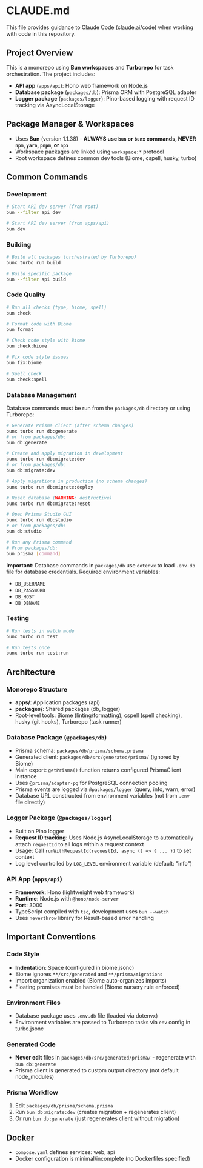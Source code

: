 # CLAUDE.md

This file provides guidance to Claude Code (claude.ai/code) when working with code in this repository.

## Project Overview

This is a monorepo using **Bun workspaces** and **Turborepo** for task orchestration. The project includes:
- **API app** (`apps/api`): Hono web framework on Node.js
- **Database package** (`packages/db`): Prisma ORM with PostgreSQL adapter
- **Logger package** (`packages/logger`): Pino-based logging with request ID tracking via AsyncLocalStorage

## Package Manager & Workspaces

- Uses **Bun** (version 1.1.38) - **ALWAYS use `bun` or `bunx` commands, NEVER `npm`, `yarn`, `pnpm`, or `npx`**
- Workspace packages are linked using `workspace:*` protocol
- Root workspace defines common dev tools (Biome, cspell, husky, turbo)

## Common Commands

### Development
```bash
# Start API dev server (from root)
bun --filter api dev

# Start API dev server (from apps/api)
bun dev
```

### Building
```bash
# Build all packages (orchestrated by Turborepo)
bunx turbo run build

# Build specific package
bun --filter api build
```

### Code Quality
```bash
# Run all checks (type, biome, spell)
bun check

# Format code with Biome
bun format

# Check code style with Biome
bun check:biome

# Fix code style issues
bun fix:biome

# Spell check
bun check:spell
```

### Database Management

Database commands must be run from the `packages/db` directory or using Turborepo:

```bash
# Generate Prisma client (after schema changes)
bunx turbo run db:generate
# or from packages/db:
bun db:generate

# Create and apply migration in development
bunx turbo run db:migrate:dev
# or from packages/db:
bun db:migrate:dev

# Apply migrations in production (no schema changes)
bunx turbo run db:migrate:deploy

# Reset database (WARNING: destructive)
bunx turbo run db:migrate:reset

# Open Prisma Studio GUI
bunx turbo run db:studio
# or from packages/db:
bun db:studio

# Run any Prisma command
# From packages/db:
bun prisma [command]
```

**Important**: Database commands in `packages/db` use `dotenvx` to load `.env.db` file for database credentials. Required environment variables:
- `DB_USERNAME`
- `DB_PASSWORD`
- `DB_HOST`
- `DB_DBNAME`

### Testing
```bash
# Run tests in watch mode
bunx turbo run test

# Run tests once
bunx turbo run test:run
```

## Architecture

### Monorepo Structure
- **apps/**: Application packages (api)
- **packages/**: Shared packages (db, logger)
- Root-level tools: Biome (linting/formatting), cspell (spell checking), husky (git hooks), Turborepo (task runner)

### Database Package (`@packages/db`)
- Prisma schema: `packages/db/prisma/schema.prisma`
- Generated client: `packages/db/src/generated/prisma/` (ignored by Biome)
- Main export: `getPrisma()` function returns configured PrismaClient instance
- Uses `@prisma/adapter-pg` for PostgreSQL connection pooling
- Prisma events are logged via `@packages/logger` (query, info, warn, error)
- Database URL constructed from environment variables (not from `.env` file directly)

### Logger Package (`@packages/logger`)
- Built on Pino logger
- **Request ID tracking**: Uses Node.js AsyncLocalStorage to automatically attach `requestId` to all logs within a request context
- Usage: Call `runWithRequestId(requestId, async () => { ... })` to set context
- Log level controlled by `LOG_LEVEL` environment variable (default: "info")

### API App (`apps/api`)
- **Framework**: Hono (lightweight web framework)
- **Runtime**: Node.js with `@hono/node-server`
- **Port**: 3000
- TypeScript compiled with `tsc`, development uses `bun --watch`
- Uses `neverthrow` library for Result-based error handling

## Important Conventions

### Code Style
- **Indentation**: Space (configured in biome.jsonc)
- Biome ignores `**/src/generated` and `**/prisma/migrations`
- Import organization enabled (Biome auto-organizes imports)
- Floating promises must be handled (Biome nursery rule enforced)

### Environment Files
- Database package uses `.env.db` file (loaded via dotenvx)
- Environment variables are passed to Turborepo tasks via `env` config in turbo.jsonc

### Generated Code
- **Never edit** files in `packages/db/src/generated/prisma/` - regenerate with `bun db:generate`
- Prisma client is generated to custom output directory (not default node_modules)

### Prisma Workflow
1. Edit `packages/db/prisma/schema.prisma`
2. Run `bun db:migrate:dev` (creates migration + regenerates client)
3. Or run `bun db:generate` (just regenerates client without migration)

## Docker
- `compose.yaml` defines services: web, api
- Docker configuration is minimal/incomplete (no Dockerfiles specified)
